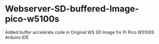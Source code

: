 # Webserver-SD-buffered-Image-pico-w5100s
Added buffer accelerate code in Original WS SD Image for Pi Pico W5100S Arduino IDE

